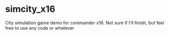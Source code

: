 # simcity_x16
City simulation game demo for commander x16. Not sure if I'll finish, but feel free to use any code or whatever
